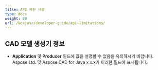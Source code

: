 ```yaml
---
title: API 제한 사항
type: docs
weight: 80
url: /ko/java/developer-guide/api-limitations/
---
```


## **CAD 모델 생성기 정보**
- **Application** 및 **Producer** 필드에 값을 설정할 수 없음을 유의하시기 바랍니다. Aspose Ltd. 및 Aspose.CAD for Java x.x.x가 이러한 필드에 표시됩니다.
